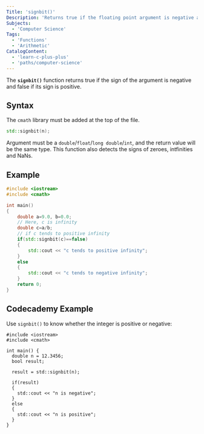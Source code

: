 ```yaml
---
Title: 'signbit()'
Description: 'Returns true if the floating point argument is negative and false if floating point argument is positive.'
Subjects:
  - 'Computer Science'
Tags:
  - 'Functions'
  - 'Arithmetic'
CatalogContent:
  - 'learn-c-plus-plus'
  - 'paths/computer-science'
---
```


The **`signbit()`** function returns true if the sign of the  argument is negative and false if its sign is positive.

## Syntax

The `cmath` library must be added at the top of the file.

```cpp
std::signbit(n);
```

Argument must be a `double`/`float`/`long double`/`int`, and the return value will be the same type.
This function also detects the signs of zeroes, intfinities and NaNs.

## Example

```cpp
#include <iostream>
#include <cmath>

int main()
{
    double a=9.0, b=0.0;
    // Here, c is infinity
    double c=a/b;
    // if c tends to positive infinity
    if(std::signbit(c)==false)
    {
        std::cout << "c tends to positive infinity";
    }
    else
    {
        std::cout << "c tends to negative infinity";
    }
    return 0;
}
```

## Codecademy Example

Use `signbit()` to know whether the integer is positive or negative:

```codebyte/cpp
#include <iostream>
#include <cmath>

int main() {
  double n = 12.3456;
  bool result;

  result = std::signbit(n);

  if(result)
  {
    std::cout << "n is negative";
  }
  else
  {
    std::cout << "n is positive";
  }
}
```
